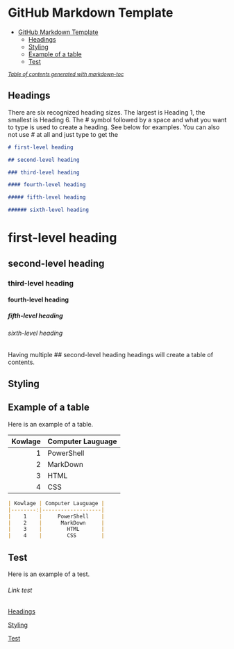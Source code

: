 # GitHub Markdown Template

- [GitHub Markdown Template](#github-markdown-template)
  * [Headings](#headings)
  * [Styling](#styling)
  * [Example of a table](#example-of-a-table)
  * [Test](#test)

<small><i><a href='http://ecotrust-canada.github.io/markdown-toc/'>Table of contents generated with markdown-toc</a></i></small>


## Headings

There are six recognized heading sizes. The largest is Heading 1, the smallest is Heading 6. The # symbol followed by a space and what you want to type is used to create a heading. See below for examples. You can also not use # at all and just type to get the

```markdown
# first-level heading

## second-level heading

### third-level heading

#### fourth-level heading

##### fifth-level heading

###### sixth-level heading
```

# first-level heading

## second-level heading

### third-level heading

#### fourth-level heading

##### fifth-level heading

###### sixth-level heading

Having multiple ## second-level heading headings will create a table of contents.



## Styling


## Example of a table

Here is an example of a table.


| Kowlage | Computer Lauguage |
|--------:|-------------------|
|    1    |     PowerShell    |
|    2    |      MarkDown     |
|    3    |        HTML       |
|    4    |        CSS        |

```markdown
| Kowlage | Computer Lauguage |
|--------:|-------------------|
|    1    |     PowerShell    |
|    2    |      MarkDown     |
|    3    |        HTML       |
|    4    |        CSS        |
```




## Test

Here is an example of a test.




###### Link test  
[Headings](https://github.com/XXLMandalorian013/Docs-Sofware-SAS-Public/tree/main/Templates/GitHubMDTemplate#headings)
  
[Styling](https://github.com/XXLMandalorian013/Docs-Sofware-SAS-Public/tree/main/Templates/GitHubMDTemplate#styling)

[Test](https://github.com/XXLMandalorian013/Docs-Sofware-SAS-Public/tree/main/Templates/GitHubMDTemplate#test)
